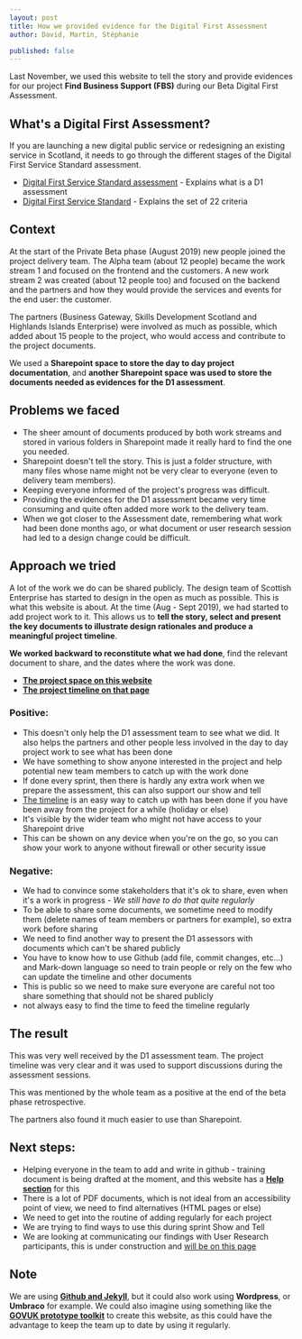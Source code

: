 ```yaml
---
layout: post
title: How we provided evidence for the Digital First Assessment
author: David, Martin, Stéphanie

published: false
---
```


Last November, we used this website to tell the story and provide evidences for our project **Find Business Support (FBS)** during our Beta Digital First Assessment.

<!--more-->

## What's a Digital First Assessment?

If you are launching a new digital public service or redesigning an existing service in Scotland, it needs to go through the different stages of the Digital First Service Standard assessment.
- [Digital First Service Standard assessment](https://resources.mygov.scot/standards/where-to-start/) -  Explains what is a D1 assessment
- [Digital First Service Standard](https://resources.mygov.scot/standards/digital-first/#criteria) - Explains the set of 22 criteria

## Context

At the start of the Private Beta phase (August 2019) new people joined the project delivery team. The Alpha team (about 12 people) became the work stream 1 and focused on the frontend and the customers. 
A new work stream 2 was created (about 12 people too) and focused on the backend and the partners and how they would provide the services and events for the end user: the customer.

The partners (Business Gateway, Skills Development Scotland and Highlands Islands Enterprise) were involved as much as possible, which added about 15 people to the project, who would access and contribute to the project documents.

We used a **Sharepoint space to store the day to day project documentation**, and **another Sharepoint space was used to store the documents needed as evidences for the D1 assessment**.

## Problems we faced

- The sheer amount of documents produced by both work streams and stored in various folders in Sharepoint made it really hard to find the one you needed.
- Sharepoint doesn't tell the story. This is just a folder structure, with many files whose name might not be very clear to everyone (even to delivery team members).
- Keeping everyone informed of the project's progress was difficult.
- Providing the evidences for the D1 assessment became very time consuming and quite often added more work to the delivery team.
- When we got closer to the Assessment date, remembering what work had been done months ago, or what document or user research session had led to a design change could be difficult. 

## Approach we tried

A lot of the work we do can be shared publicly. The design team of Scottish Enterprise has started to design in the open as much as possible. This is what this website is about. At the time (Aug - Sept 2019), we had started to add project work to it.
This allows us to **tell the story, select and present the key documents to illustrate design rationales and produce a meaningful project timeline**.

**We worked backward to reconstitute what we had done**, find the relevant document to share, and the dates where the work was done.

- [**The project space on this website**](https://scotentsd.github.io/sep/index.html)
- [**The project timeline on that page**](https://scotentsd.github.io/sep/timeline/) 


### Positive:
- This doesn't only help the D1 assessment team to see what we did. It also helps the partners and other people less involved in the day to day project work to see what has been done
- We have something to show anyone interested in the project and help potential new team members to catch up with the work done
- If done every sprint, then there is hardly any extra work when we prepare the assessment, this can also support our show and tell
- [The timeline](https://scotentsd.github.io/sep/timeline/) is an easy way to catch up with has been done if you have been away from the project for a while (holiday or else)
- It's visible by the wider team who might not have access to your Sharepoint drive
- This can be shown on any device when you're on the go, so you can show your work to anyone without firewall or other security issue 


### Negative:
- We had to convince some stakeholders that it's ok to share, even when it's a work in progress - _We still have to do that quite regularly_
- To be able to share some documents, we sometime need to modify them (delete names of team members or partners for example), so extra work before sharing
- We need to find another way to present the D1 assessors with documents which can't be shared publicly
- You have to know how to use Github (add file, commit changes, etc...) and Mark-down language so need to train people or rely on the few who can update the timeline and other documents 
- This is public so we need to make sure everyone are careful not too share something that should not be shared publicly
- not always easy to find the time to feed the timeline regularly


## The result
This was very well received by the D1 assessment team. The project timeline was very clear and it was used to support discussions during the assessment sessions. 

This was mentioned by the whole team as a positive at the end of the beta phase retrospective.

The partners also found it much easier to use than Sharepoint.


## Next steps:
- Helping everyone in the team to add and write in github - training document is being drafted at the moment, and this website has a [**Help section**](https://scotentsd.github.io/help/) for this
- There is a lot of PDF documents, which is not ideal from an accessibility point of view, we need to find alternatives (HTML pages or else)
- We need to get into the routine of adding regularly for each project
- We are trying to find ways to use this during sprint Show and Tell
- We are looking at communicating our findings with User Research participants, this is under construction and [will be on this page](https://scotentsd.github.io/feedback/)

## Note
We are using [**Github and Jekyll**](https://scotentsd.github.io/resources/), but it could also work using **Wordpress**, or **Umbraco** for example. We could also imagine using something like the [**GOVUK prototype toolkit**](https://govuk-prototype-kit.herokuapp.com/docs/install) to create this website, as this could have the advantage to keep the team up to date by using it regularly. 



